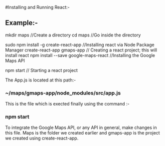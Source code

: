 #Installing and Running React:-

## Example:-

mkdir maps  //Create a directory
cd maps     //Go inside the directory

sudo npm install -g create-react-app //Installing react via Node Package Manager
create-react-app gmaps-app           // Creating a react project; this will install react
npm install --save google-maps-react    //Installing the Google Maps API

npm start       // Starting a react project

The App.js is located at this path:-

### ~/maps/gmaps-app/node_modules/src/app.js  
This is the file which is exected finally using the command :-

### npm start

To integrate the Google Maps API, or any API in general, make changes in this file.
Maps is the folder we created earlier and gmaps-app is the project we created using create-react-app.
